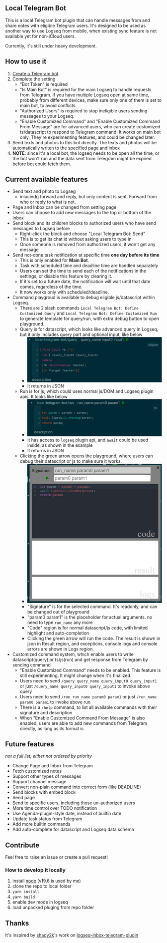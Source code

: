 ## Local Telegram Bot

This is a local Telegram bot plugin that can handle messages from and share notes with eligible Telegram users. It's designed to be used as another way to use Logseq from mobile, when existing sync feature is not available yet for non-iCloud users.

Currently, it's still under heavy development.

## How to use it

1. [Create a Telegram bot](https://core.telegram.org/bots#3-how-do-i-create-a-bot).
2. Complete the setting
    * "Bot Token" is required
    * "Is Main Bot" is required for the main Logseq to handle requests from Telegram. If you have multiple Logseq open at same time, probably from different devices, make sure only one of them is set to main bot, to avoid conflicts.
    * "Authorized Users" is required to stop ineligible users sending messages to your Logseq.
    * "Enable Customized Command" and "Enable Customized Command From Message" are for advanced users, who can create customized ts/datascript to respond to Telegram command. It works on main bot only. They're experimenting features, and could be changed later.
3. Send texts and photos to this bot directly. The texts and photos will be automatically writen to the specified page and inbox
4. **NOTE**: since it's a local bot, the logseq needs to be open all the time, or the bot won't run and the data sent from Telegram might be expired before bot could fetch them.

## Current available features

* Send text and photo to Logseg
    * inlucindg forward and reply, but only content is sent. Forward from who or reply to what is not.
* Page and Inbox can be changed from setting page
* Users can choose to add new messages to the top or bottom of the inbox
* Send block and its children blocks to authorized users who have send messages to Logseq before
    * Right-click the block and choose "Local Telegram Bot: Send"
    * This is to get its chat id without asking users to type in
    * Once someone is removed from authorized users, it won't get any message
* Send not-done task notification at specific time **one day before its time**
    * This is only enabled for **Main Bot**.
    * Task with scheduled time and deadline time are handled separately
    * Users can set the time to send each of the notifications in the settings, or disable this feature by clearing it.
    * If it's set to a future date, the notification will wait until that date comes, regardless of the time. 
    * It now works only with scheduled/deadline.
* Command playgroud is available to debug eligible js/datascript within Logseq.
    * There are 2 slash commands `Local Telegram Bot: Define Customized Query` and `Local Telegram Bot: Define Customized Run` to generate template for query/run, with extra debug button to open playground.
    * Query is for datascript, which looks like advanced query in Logseq, but it only includes query part and optional input, like below
        * ![query](./assets/query.PNG)
        * It returns in JSON
    * Run is for js, which could uses normal js/DOM and Logseq plugin apis. It looks like below
        * ![query](./assets/run.PNG)
        * It has access to `logseq` plugin api, and `await` could be used inside, as shown in the example
        * It returns in JSON
    * Clicking the green arrow opens the playground, where users can debug their datascript or js to make sure it works.
        * ![playground](./assets/playground.PNG)
        * "Signature" is for the selected command. It's readonly, and can be changed out of playground
        * "param0 param1" is the placeholder for actual arguments. no need to type `run_name` any more
        * "Code" region is for normal datascript/js code, with limited highlight and auto-completion
        * Clicking the green arrow will run the code. The result is shown in json in Result region, and exceptions, console logs and console errors are shown in Logs region.
* Customized command system, which enable users to write datascript(query) or ts/js(run) and get response from Telegram by sending command
    * "Enable Customized Command" needs to be enabled. This feature is still experimenting. It might change when it's finalized.
    * Users need to send `/query query_name query_input0 query_input1` or just `/query_name query_input0 query_input1` to invoke above query
    * Users need to send `/run run_name param0 param1` or just `/run_name param0 param1` to invoke above run
    * There is a `/help` command, to list all available commands with their signature and description
    * When "Enable Customized Command From Message" is also enabled, users are able to add new commands from Telegram directly, as long as its format is 

## Future features

*not a full list, either not ordered by priority*
* Change Page and Inbox from Telegram
* Fetch customized notes
* Support other types of messages
* Support channel message
* Convert non-plain command into correct form (like DEADLINE)
* Send blocks with embed block
* Send page
* Send to specific users, including those un-authorized users
* More time control over TODO notification
* Use Agenda-plugin-style date, instead of builtin date 
* Update task status from Telegram
* Add more builtin commands
* Add auto-complete for datascript and Logseq data schema

## Contribute

Feel free to raise an issue or create a pull request!

### How to develop it locally
1. install [node](https://nodejs.org/en/) (v19.6 is used by me)
2. clone the repo to local folder
3. `yarn install`
4. `yarn build`
5. enable dev mode in logseq
6. load unpacked pluging from repo folder


## Thanks

It's inspired by [shady2k](https://github.com/shady2k)'s work on [
logseq-inbox-telegram-plugin](https://github.com/shady2k/logseq-inbox-telegram-plugin)